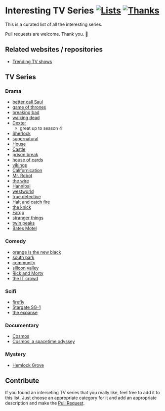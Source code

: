 # Interesting TV Series [![Lists](https://img.shields.io/badge/More%20Lists-🔖-blue.svg)](https://github.com/learn-anything/maps#explore-and-improve-our-curated-lists) [![Thanks](https://img.shields.io/badge/Say%20Thanks-💗-ff69b4.svg)](https://www.patreon.com/learnanything)

This is a curated list of all the interesting series.

Pull requests are welcome. Thank you. 💜

## Related websites / repositories 
- [Trending TV shows](https://trakt.tv/shows/trending)

## TV Series
### Drama
- [better call Saul](https://trakt.tv/shows/better-call-saul)
- [game of thrones](https://trakt.tv/shows/game-of-thrones)
- [breaking bad](https://trakt.tv/shows/breaking-bad)
- [walking dead](https://trakt.tv/shows/the-walking-dead)
- [Dexter](https://trakt.tv/shows/dexter)
  - great up to season 4
- [Sherlock](https://trakt.tv/shows/sherlock)
- [supernatural](https://trakt.tv/shows/supernatural)
- [House](https://trakt.tv/shows/house)
- [Castle](https://trakt.tv/shows/castle)
- [prison break](https://trakt.tv/shows/prison-break)
- [house of cards](https://trakt.tv/shows/house-of-cards)
- [vikings](https://trakt.tv/shows/vikings)
- [Californication](https://trakt.tv/shows/californication)
- [Mr. Robot](https://trakt.tv/shows/mr-robot)
- [the wire](https://trakt.tv/shows/the-wire)
- [Hannibal](https://trakt.tv/shows/hannibal)
- [westworld](https://trakt.tv/shows/westworld)
- [true detective](https://trakt.tv/shows/true-detective)
- [Halt and catch fire](https://trakt.tv/shows/halt-and-catch-fire)
- [the knick](https://trakt.tv/shows/the-knick)
- [Fargo](https://trakt.tv/movies/fargo-1996)
- [stranger things](https://trakt.tv/shows/stranger-things)
- [twin peaks](https://trakt.tv/shows/twin-peaks)
- [Bates Motel](https://trakt.tv/shows/bates-motel)

### Comedy
- [orange is the new black](https://trakt.tv/shows/orange-is-the-new-black)
- [south park](https://trakt.tv/shows/south-park)
- [community](https://trakt.tv/shows/community)
- [silicon valley](https://trakt.tv/shows/silicon-valley)
- [Rick and Morty](https://trakt.tv/shows/rick-and-morty)
- [the IT crowd](https://trakt.tv/shows/the-it-crowd)

### Scifi
- [firefly](https://trakt.tv/shows/firefly)
- [Stargate SG-1](https://trakt.tv/shows/stargate-sg-1)
- [the expanse](https://trakt.tv/shows/the-expanse)

### Documentary
- [Cosmos](https://trakt.tv/shows/cosmos)
- [Cosmos: a spacetime odyssey](https://trakt.tv/shows/cosmos-a-spacetime-odyssey)

### Mystery
- [Hemlock Grove](https://trakt.tv/shows/hemlock-grove)


## Contribute 
If you found an interseting TV series that you really like, feel free to add it to this list. Just choose an appropriate category for it and add an appropriate description and make the [Pull Request](https://help.github.com/articles/about-pull-requests/).
 
